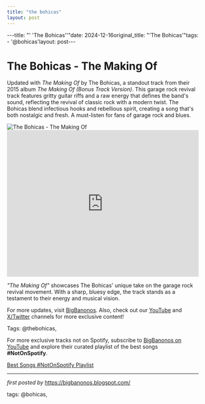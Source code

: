 ```yaml
---
title: "the bohicas"
layout: post
---
```

---title: "' 'The Bohicas''"date: 2024-12-16original_title: "'The Bohicas'"tags:  - '@bohicas'layout: post---<!-- Title of the Post --><h1 >The Bohicas - The Making Of</h1> <!-- Introductory Text --><p >Updated with *The Making Of* by The Bohicas, a standout track from their 2015 album *The Making Of (Bonus Track Version)*. This garage rock revival track features gritty guitar riffs and a raw energy that defines the band's sound, reflecting the revival of classic rock with a modern twist. The Bohicas blend infectious hooks and rebellious spirit, creating a song that's both nostalgic and fresh. A must-listen for fans of garage rock and blues.</p> <!-- Featured Image --><div > <img src="https://i.discogs.com/PaeO5PUPeEBwLDQ-YIYeykKVOFibxVruwiKR6xQYlnY/rs:fit/g:sm/q:40/h:150/w:150/czM6Ly9kaXNjb2dz/LWRhdGFiYXNlLWlt/YWdlcy9SLTkyMzYz/MjUtMTQ5MTMwMTMy/Ny01MjExLmpwZWc.jpeg" alt="The Bohicas - The Making Of" /></div> <!-- YouTube Video Embed --><div > <iframe width="100%" height="385" src="https://www.youtube.com/embed/OykMsBrBbYw" title="The Bohicas - The Making Of (Official Video)" frameborder="0" allow="accelerometer; autoplay; clipboard-write; encrypted-media; gyroscope; picture-in-picture; web-share" referrerpolicy="strict-origin-when-cross-origin" allowfullscreen></iframe></div> <!-- Song Information --><div > <p><em>"The Making Of"</em> showcases The Bohicas' unique take on the garage rock revival movement. With a sharp, bluesy edge, the track stands as a testament to their energy and musical vision.</p></div> <!-- Footer Links --><div > <p>For more updates, visit <a href="https://bigbanonos.blogspot.com/" target="_blank">BigBanonos</a>. Also, check out our <a href="https://www.youtube.com/@BigBanonos" target="_blank">YouTube</a> and <a href="https://x.com/bigbanonos" target="_blank">X/Twitter</a> channels for more exclusive content!</p></div> <!-- Tags --><p >Tags: @thebohicas,</p><!--Subscribe and Playlist Links--><div>    <p>For more exclusive tracks not on Spotify, subscribe to <a href="https://www.youtube.com/@BigBanonos" target="_blank">BigBanonos on YouTube</a> and explore their curated playlist of the best songs <strong>#NotOnSpotify</strong>.</p>    <p><a href="https://www.youtube.com/playlist?list=PLtuNtuTatqI0kFahUCbtbfenC_ET5O_tr" target="_blank">Best Songs #NotOnSpotify Playlist<br /></a></p></div><hr /><p><em>first posted by</em> <a href="https://bigbanonos.blogspot.com/" rel="noopener" target="_new">https://bigbanonos.blogspot.com/</a></p><p>tags: @bohicas,</p>